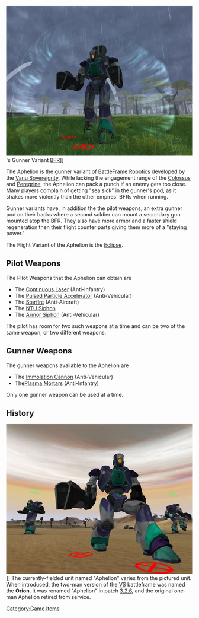 ![](images/AphelionPicture.jpg "fig:AphelionPicture.jpg")'s Gunner Variant
[BFR](BFR.md)\]\]

The Aphelion is the gunner variant of [BattleFrame
Robotics](BattleFrame_Robotics.md) developed by the [Vanu
Sovereignty](Vanu_Sovereignty.md). While lacking the engagement
range of the [Colossus](Colossus.md) and
[Peregrine](Peregrine.md), the Aphelion can pack a punch if an
enemy gets too close. Many players complain of getting "sea sick" in the
gunner's pod, as it shakes more violently than the other empires' BFRs
when running.

Gunner variants have, in addition the the pilot weapons, an extra gunner
pod on their backs where a second soldier can mount a secondary gun
mounted atop the BFR. They also have more armor and a faster shield
regeneration then their flight counter parts giving them more of a
"staying power."

The Flight Variant of the Aphelion is the [Eclipse](Eclipse.md).

## Pilot Weapons

The Pilot Weapons that the Aphelion can obtain are

- The [Continuous Laser](Continuous_Laser.md) (Anti-Infantry)
- The [Pulsed Particle
  Accelerator](<Pulsed_Particle_Accelerator_(BFR)>)
  (Anti-Vehicular)
- The [Starfire](<Starfire_(BFR)>) (Anti-Aircraft)
- The [NTU Siphon](NTU_Siphon.md)
- The [Armor Siphon](Armor_Siphon.md) (Anti-Vehicular)

The pilot has room for two such weapons at a time and can be two of the
same weapon, or two different weapons.

## Gunner Weapons

The gunner weapons available to the Aphelion are

- The [Immolation Cannon](Immolation_Cannon.md)
  (Anti-Vehicular)
- The[Plasma Mortars](Plasma_Mortar.md) (Anti-Infantry)

Only one gunner weapon can be used at a time.

## History

![](images/Aphelions.jpg "fig:Aphelions.jpg")\]\] The currently-fielded unit
named "Aphelion" varies from the pictured unit. When introduced, the
two-man version of the [VS](VS.md) battleframe was named the
**Orion**. It was renamed "Aphelion" in patch [3.2.6](3.md.2.6),
and the original one-man Aphelion retired from service.

[Category:Game Items](Category:Game_Items.md)
